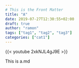 ```yaml
---
# This is the Front Matter
title: "A"
date: 2019-07-27T12:30:55+02:00
draft: true
author: "ramon"
tags: ["tag1", "tag2", "tag3"]
categories: ["cat1"]
---
```


<!-- Shortcode for youtube video -->
{{< youtube 2xkNJL4gJ9E >}}



This is a.md